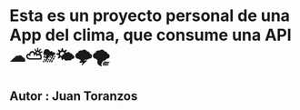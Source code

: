 # Esta es un proyecto personal de una App del clima, que consume  una API ☁⛅⛈🌤🌩🌪

## Autor : Juan Toranzos

 